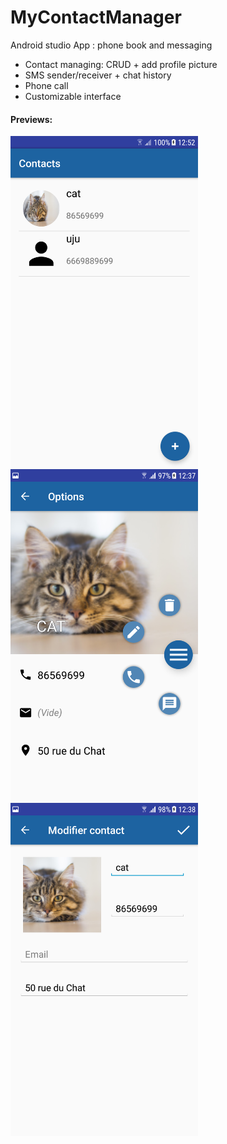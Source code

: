 # MyContactManager
Android studio App : phone book and messaging

- Contact managing: CRUD + add profile picture
- SMS sender/receiver + chat history
- Phone call
- Customizable interface

<h4>Previews:</h4>

<p>
    <img align="left" src="https://github.com/hivian/MyContactManager/blob/master/list_screen.png" width="300">
    <img align="left" src="https://github.com/hivian/MyContactManager/blob/master/info_screen.png" width="300">
    <img align="left" src="https://github.com/hivian/MyContactManager/blob/master/edit_screen.png" width="300">
</p>

